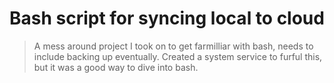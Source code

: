 # Bash script for syncing local to cloud

> A mess around project I took on to get farmilliar with bash, needs to include backing up eventually.
> Created a system service to furful this, but it was a good way to dive into bash.
